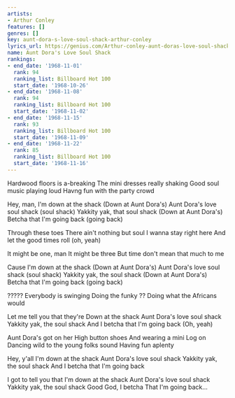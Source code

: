 ```yaml
---
artists:
- Arthur Conley
features: []
genres: []
key: aunt-dora-s-love-soul-shack-arthur-conley
lyrics_url: https://genius.com/Arthur-conley-aunt-doras-love-soul-shack-lyrics
name: Aunt Dora's Love Soul Shack
rankings:
- end_date: '1968-11-01'
  rank: 94
  ranking_list: Billboard Hot 100
  start_date: '1968-10-26'
- end_date: '1968-11-08'
  rank: 94
  ranking_list: Billboard Hot 100
  start_date: '1968-11-02'
- end_date: '1968-11-15'
  rank: 93
  ranking_list: Billboard Hot 100
  start_date: '1968-11-09'
- end_date: '1968-11-22'
  rank: 85
  ranking_list: Billboard Hot 100
  start_date: '1968-11-16'
---
```

Hardwood floors is a-breaking
The mini dresses really shaking
Good soul music playing loud
Havng fun with the party crowd

Hey, man, I'm down at the shack
(Down at Aunt Dora's)
Aunt Dora's love soul shack (soul shack)
Yakkity yak, that soul shack
(Down at Aunt Dora's)
Betcha that I'm going back (going back)

Through these toes
There ain't nothing but soul
I wanna stay right here
And let the good times roll (oh, yeah)

It might be one, man
It might be three
But time don't mean that much to me

Cause I'm down at the shack
(Down at Aunt Dora's)
Aunt Dora's love soul shack (soul shack)
Yakkity yak, the soul shack
(Down at Aunt Dora's)
Betcha that I'm going back (going back)

?????
Everybody is swinging
Doing the funky ??
Doing what the Africans would

Let me tell you that they're
Down at the shack
Aunt Dora's love soul shack
Yakkity yak, the soul shack
And I betcha that I'm going back
(Oh, yeah)

Aunt Dora's got on her
High button shoes
And wearing a mini
Log on
Dancing wild to the young folks sound
Having fun aplenty

Hey, y'all
I'm down at the shack
Aunt Dora's love soul shack
Yakkity yak, the soul shack
And I betcha that I'm going back

I got to tell you that
I'm down at the shack
Aunt Dora's love soul shack
Yakkity yak, the soul shack
Good God, I betcha
That I'm going back...
